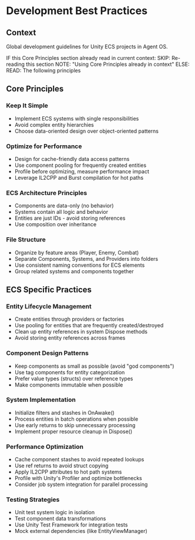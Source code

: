 # Development Best Practices

## Context

Global development guidelines for Unity ECS projects in Agent OS.

<conditional-block context-check="core-principles">
IF this Core Principles section already read in current context:
  SKIP: Re-reading this section
  NOTE: "Using Core Principles already in context"
ELSE:
  READ: The following principles

## Core Principles

### Keep It Simple
- Implement ECS systems with single responsibilities
- Avoid complex entity hierarchies
- Choose data-oriented design over object-oriented patterns

### Optimize for Performance
- Design for cache-friendly data access patterns
- Use component pooling for frequently created entities
- Profile before optimizing, measure performance impact
- Leverage IL2CPP and Burst compilation for hot paths

### ECS Architecture Principles
- Components are data-only (no behavior)
- Systems contain all logic and behavior
- Entities are just IDs - avoid storing references
- Use composition over inheritance

### File Structure
- Organize by feature areas (Player, Enemy, Combat)
- Separate Components, Systems, and Providers into folders
- Use consistent naming conventions for ECS elements
- Group related systems and components together
</conditional-block>

## ECS Specific Practices

### Entity Lifecycle Management
- Create entities through providers or factories
- Use pooling for entities that are frequently created/destroyed
- Clean up entity references in system Dispose methods
- Avoid storing entity references across frames

### Component Design Patterns
- Keep components as small as possible (avoid "god components")
- Use tag components for entity categorization
- Prefer value types (structs) over reference types
- Make components immutable when possible

### System Implementation
- Initialize filters and stashes in OnAwake()
- Process entities in batch operations when possible
- Use early returns to skip unnecessary processing
- Implement proper resource cleanup in Dispose()

### Performance Optimization
- Cache component stashes to avoid repeated lookups
- Use ref returns to avoid struct copying
- Apply IL2CPP attributes to hot path systems
- Profile with Unity's Profiler and optimize bottlenecks
- Consider job system integration for parallel processing

### Testing Strategies
- Unit test system logic in isolation
- Test component data transformations
- Use Unity Test Framework for integration tests
- Mock external dependencies (like EntityViewManager)
